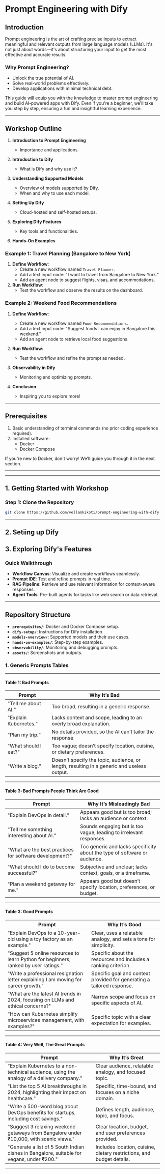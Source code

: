 # Prompt Engineering with Dify

## **Introduction**
Prompt engineering is the art of crafting precise inputs to extract meaningful and relevant outputs from large language models (LLMs). It's not just about words—it's about structuring your input to get the most effective and accurate results.

### **Why Prompt Engineering?**
- Unlock the true potential of AI.
- Solve real-world problems effectively.
- Develop applications with minimal technical debt.

This guide will equip you with the knowledge to master prompt engineering and build AI-powered apps with Dify. Even if you're a beginner, we'll take you step by step, ensuring a fun and insightful learning experience.

---
## Workshop Outline

1. **Introduction to Prompt Engineering**
   - Importance and applications.

2. **Introduction to Dify**
   - What is Dify and why use it?

3. **Understanding Supported Models**
   - Overview of models supported by Dify.
   - When and why to use each model.

4. **Setting Up Dify**
   - Cloud-hosted and self-hosted setups.

5. **Exploring Dify Features**
   - Key tools and functionalities.

6. **Hands-On Examples**
### **Example 1: Travel Planning (Bangalore to New York)**
1. **Define Workflow**:
   - Create a new workflow named `Travel Planner`.
   - Add a text input node: "I want to travel from Bangalore to New York."
   - Add an agent node to suggest flights, visas, and accommodations.
2. **Run Workflow**:
   - Test the workflow and observe the results on the dashboard.

### **Example 2: Weekend Food Recommendations**
1. **Define Workflow**:
   - Create a new workflow named `Food Recommendations`.
   - Add a text input node: "Suggest foods I can enjoy in Bangalore this weekend."
   - Add an agent node to retrieve local food suggestions.
2. **Run Workflow**:
   - Test the workflow and refine the prompt as needed.

7. **Observability in Dify**
   - Monitoring and optimizing prompts.

8. **Conclusion**
   - Inspiring you to explore more!
---

## **Prerequisites**
1. Basic understanding of terminal commands (no prior coding experience required).
2. Installed software:
   - Docker
   - Docker Compose

If you're new to Docker, don't worry! We'll guide you through it in the next section.

---

---

## **1. Getting Started with Workshop**

### **Step 1: Clone the Repository**
```bash
git clone https://github.com/vellankikoti/prompt-engineering-with-dify.git

```
---
## **2. Setiing up Dify**

## **3. Exploring Dify's Features**

### **Quick Walkthrough**
- **Workflow Canvas**: Visualize and create workflows seamlessly.
- **Prompt IDE**: Test and refine prompts in real time.
- **RAG Pipeline**: Retrieve and use relevant information for context-aware responses.
- **Agent Tools**: Pre-built agents for tasks like web search or data retrieval.

---

## Repository Structure

- **`prerequisites/`**: Docker and Docker Compose setup.
- **`dify-setup/`**: Instructions for Dify installation.
- **`models-overview/`**: Supported models and their use cases.
- **`hands-on-examples/`**: Step-by-step examples.
- **`observability/`**: Monitoring and debugging prompts.
- **`assets/`**: Screenshots and outputs.

### **1. Generic Prompts Tables**


---

#### **Table 1: Bad Prompts**
| **Prompt**                          | **Why It’s Bad**                                                                         |
|-------------------------------------|-----------------------------------------------------------------------------------------|
| "Tell me about AI."                 | Too broad, resulting in a generic response.                                             |
| "Explain Kubernetes."               | Lacks context and scope, leading to an overly broad explanation.                        |
| "Plan my trip."                     | No details provided, so the AI can’t tailor the response.                               |
| "What should I eat?"                | Too vague; doesn’t specify location, cuisine, or dietary preferences.                   |
| "Write a blog."                     | Doesn’t specify the topic, audience, or length, resulting in a generic and useless output.|

---

#### **Table 3: Bad Prompts People Think Are Good**
| **Prompt**                                               | **Why It’s Misleadingly Bad**                                                      |
|----------------------------------------------------------|-----------------------------------------------------------------------------------|
| "Explain DevOps in detail."                              | Appears good but is too broad; lacks an audience or context.                      |
| "Tell me something interesting about AI."                | Sounds engaging but is too vague, leading to irrelevant responses.               |
| "What are the best practices for software development?"  | Too generic and lacks specificity about the type of software or audience.        |
| "What should I do to become successful?"                 | Subjective and unclear; lacks context, goals, or a timeframe.                    |
| "Plan a weekend getaway for me."                         | Appears good but doesn’t specify location, preferences, or budget.               |

---

#### **Table 3: Good Prompts**
| **Prompt**                                                                                     | **Why It’s Good**                                                                 |
|-----------------------------------------------------------------------------------------------|----------------------------------------------------------------------------------|
| "Explain DevOps to a 10-year-old using a toy factory as an example."                           | Clear, uses a relatable analogy, and sets a tone for simplicity.                |
| "Suggest 5 online resources to learn Python for beginners, ranked by user ratings."           | Specific about the resources and includes a ranking criterion.                  |
| "Write a professional resignation letter explaining I am moving for career growth."           | Specific goal and context provided for generating a tailored response.          |
| "What are the latest AI trends in 2024, focusing on LLMs and ethical concerns?"               | Narrow scope and focus on specific aspects of AI.                               |
| "How can Kubernetes simplify microservices management, with examples?"                       | Specific topic with a clear expectation for examples.                           |

---

#### **Table 4: Very Well, The Great Prompts**
| **Prompt**                                                                                   | **Why It’s Great**                                                               |
|---------------------------------------------------------------------------------------------|----------------------------------------------------------------------------------|
| "Explain Kubernetes to a non-technical audience, using the analogy of a delivery company."  | Clear audience, relatable analogy, and focused topic.                            |
| "List the top 5 AI breakthroughs in 2024, highlighting their impact on healthcare."         | Specific, time-bound, and focuses on a niche domain.                             |
| "Write a 500-word blog about DevOps benefits for startups, including cost savings."         | Defines length, audience, topic, and focus.                                      |
| "Suggest 3 relaxing weekend getaways from Bangalore under ₹10,000, with scenic views."      | Clear location, budget, and user preferences provided.                           |
| "Generate a list of 5 South Indian dishes in Bangalore, suitable for vegans, under ₹200."   | Includes location, cuisine, dietary restrictions, and budget details.           |


---
